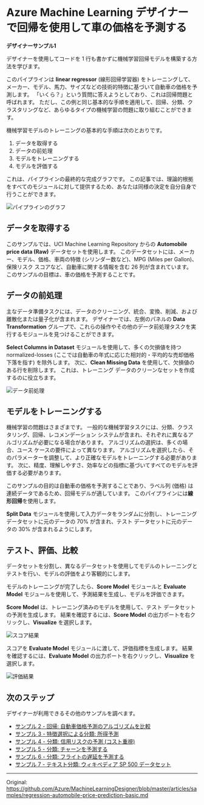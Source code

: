# Azure Machine Learning デザイナーで回帰を使用して車の価格を予測する
<!-- # Use regression to predict car prices with Azure Machine Learning designer -->

**デザイナーサンプル1**

デザイナーを使用してコードを 1 行も書かずに機械学習回帰モデルを構築する方法を学びます。
<!-- Learn how to build a machine learning regression model without writing a single line of code using the designer. -->

このパイプラインは **linear regressor** (線形回帰学習器) をトレーニングして、メーカー、モデル、馬力、サイズなどの技術的特徴に基づいて自動車の価格を予測します。 「いくら？」という質問に答えようとしており、これは回帰問題と呼ばれます。 ただし、この例と同じ基本的な手順を適用して、回帰、分類、クラスタリングなど、あらゆるタイプの機械学習の問題に取り組むことができます。
<!-- This pipeline trains a **linear regressor** to predict a car's price based on technical features such as make, model, horsepower, and size. Because you're trying to answer the question "How much?" this is called a regression problem. However, you can apply the same fundamental steps in this example to tackle any type of machine learning problem whether it be regression, classification, clustering, and so on. -->

機械学習モデルのトレーニングの基本的な手順は次のとおりです。
<!-- The fundamental steps of a training machine learning model are: -->

1. データを取得する<!-- 1. Get the data -->
1. データの前処理<!-- 1. Pre-process the data -->
1. モデルをトレーニングする<!-- 1. Train the model -->
1. モデルを評価する<!-- 1. Evaluate the model -->

これは、パイプラインの最終的な完成グラフです。 この記事では、理論的根拠をすべてのモジュールに対して提供するため、あなたは同様の決定を自分自身で行うことができます。
<!-- Here's the final, completed graph of the pipeline. This article provides the rationale for all the modules so you can make similar decisions on your own. -->

![パイプラインのグラフ](./media/regression-automobile-price-prediction-basic/overall-graph.png)


## データを取得する

このサンプルでは、UCI Machine Learning Repository からの **Automobile price data (Raw)** データセットを使用します。 このデータセットには、メーカー、モデル、価格、車両の特徴 (シリンダー数など)、MPG (Miles per Gallon)、保険リスク スコアなど、自動車に関する情報を含む 26 列が含まれています。 このサンプルの目標は、車の価格を予測することです。
<!-- This sample uses the **Automobile price data (Raw)** dataset, which is from the UCI Machine Learning Repository. The dataset contains 26 columns that contain information about automobiles, including make, model, price, vehicle features (like the number of cylinders), MPG, and an insurance risk score. The goal of this sample is to predict the price of the car. -->


## データの前処理

主なデータ準備タスクには、データのクリーニング、統合、変換、削減、および離散化または量子化が含まれます。 デザイナーでは、左側のパネルの **Data Transformation** グループで、これらの操作やその他のデータ前処理タスクを実行するモジュールを見つけることができます。
<!-- The main data preparation tasks include data cleaning, integration, transformation, reduction, and discretization or quantization. In the designer, you can find modules to perform these operations and other data pre-processing tasks in the **Data Transformation** group in the left panel. -->

**Select Columns in Dataset** モジュールを使用して、多くの欠損値を持つ normalized-losses (ここでは自動車の年式に応じた相対的・平均的な売却価格下落を指す) を除外します。 次に、**Clean Missing Data** を使用して、欠損値のある行を削除します。 これは、トレーニング データのクリーンなセットを作成するのに役立ちます。
<!-- Use the **Select Columns in Dataset** module to exclude normalized-losses that have many missing values. Then use **Clean Missing Data** to remove the rows that have missing values. This helps to create a clean set of training data. -->

![データ前処理](./media/regression-automobile-price-prediction-basic/data-processing.png)


## モデルをトレーニングする

機械学習の問題はさまざまです。 一般的な機械学習タスクには、分類、クラスタリング、回帰、レコメンデーション システムが含まれ、それぞれに異なるアルゴリズムが必要になる場合があります。 アルゴリズムの選択は、多くの場合、ユース ケースの要件によって異なります。 アルゴリズムを選択したら、そのパラメーターを調整して、より正確なモデルをトレーニングする必要があります。 次に、精度、理解しやすさ、効率などの指標に基づいてすべてのモデルを評価する必要があります。
<!-- Machine learning problems vary. Common machine learning tasks include classification, clustering, regression, and recommender systems, each of which might require a different algorithm. Your choice of algorithm often depends on the requirements of the use case. After you pick an algorithm, you need to tune its parameters to train a more accurate model. You then need to evaluate all models based on metrics like accuracy, intelligibility, and efficiency. -->

このサンプルの目的は自動車の価格を予測することであり、ラベル列 (価格) は連続データであるため、回帰モデルが適しています。 このパイプラインには**線形回帰**を使用します。
<!-- Since the goal of this sample is to predict automobile prices, and because the label column (price) is continuous data, a regression model can be a good choice. We use **Linear Regression** for this pipeline. -->

**Split Data** モジュールを使用して入力データをランダムに分割し、トレーニング データセットに元のデータの 70% が含まれ、テスト データセットに元のデータの 30% が含まれるようにします。
<!-- Use the **Split Data** module to randomly divide the input data so that the training dataset contains 70% of the original data and the testing dataset contains 30% of the original data. -->


## テスト、評価、比較

データセットを分割し、異なるデータセットを使用してモデルのトレーニングとテストを行い、モデルの評価をより客観的にします。
<!-- Split the dataset and use different datasets to train and test the model to make the evaluation of the model more objective. -->

モデルのトレーニングが完了したら、**Score Model** モジュールと **Evaluate Model** モジュールを使用して、予測結果を生成し、モデルを評価できます。
<!-- After the model is trained, you can use the **Score Model** and **Evaluate Model** modules to generate predicted results and evaluate the models. -->

**Score Model** は、トレーニング済みのモデルを使用して、テスト データセットの予測を生成します。 結果を確認するには、**Score Model** の出力ポートを右クリックし、**Visualize** を選択します。
<!-- After the model is trained, you can use the **Score Model** and **Evaluate Model** modules to generate predicted results and evaluate the models. -->

![スコア結果](./media/regression-automobile-price-prediction-basic/scored-label.png)

スコアを **Evaluate Model** モジュールに渡して、評価指標を生成します。 結果を確認するには、**Evaluate Model** の出力ポートを右クリックし、**Visualize** を選択します。
<!-- Pass the scores to the **Evaluate Model** module to generate evaluation metrics. To check the result, right-click the output port of the **Evaluate Model** and then select **Visualize**. -->

![評価結果](./media/regression-automobile-price-prediction-basic/evaluate-model-output.png)


## 次のステップ

デザイナーが利用できるその他のサンプルを調べます。
<!-- Explore the other samples available for the designer: -->

- [サンプル 2 - 回帰: 自動車価格予測のアルゴリズムを比較](regression-automobile-price-prediction-compare-algorithms.md)
- [サンプル 3 - 特徴選択による分類: 所得予測](binary-classification-feature-selection-income-prediction.md)
- [サンプル 4 - 分類: 信用リスクの予測 (コスト重視)](binary-classification-python-credit-prediction.md)
- [サンプル 5 - 分類: チャーンを予測する](binary-classification-customer-relationship-prediction.md)
- [サンプル 6 - 分類: フライトの遅延を予測する](r-script-flight-delay-prediction.md)
- [サンプル 7 - テキスト分類: ウィキペディア SP 500 データセット](text-classification-wiki.md)


---


Original: https://github.com/Azure/MachineLearningDesigner/blob/master/articles/samples/regression-automobile-price-prediction-basic.md


<!-- # Use regression to predict car prices with Azure Machine Learning designer

**Designer sample 1**

Learn how to build a machine learning regression model without writing a single line of code using the designer.

This pipeline trains a **linear regressor** to predict a car's price based on technical features such as make, model, horsepower, and size. Because you're trying to answer the question "How much?" this is called a regression problem. However, you can apply the same fundamental steps in this example to tackle any type of machine learning problem whether it be regression, classification, clustering, and so on.

The fundamental steps of a training machine learning model are:

1. Get the data
1. Pre-process the data
1. Train the model
1. Evaluate the model

Here's the final, completed graph of the pipeline. This article provides the rationale for all the modules so you can make similar decisions on your own.

![Graph of the pipeline](./media/regression-automobile-price-prediction-basic/overall-graph.png)


## Get the data

This sample uses the **Automobile price data (Raw)** dataset, which is from the UCI Machine Learning Repository. The dataset contains 26 columns that contain information about automobiles, including make, model, price, vehicle features (like the number of cylinders), MPG, and an insurance risk score. The goal of this sample is to predict the price of the car.

## Pre-process the data

The main data preparation tasks include data cleaning, integration, transformation, reduction, and discretization or quantization. In the designer, you can find modules to perform these operations and other data pre-processing tasks in the **Data Transformation** group in the left panel.

Use the **Select Columns in Dataset** module to exclude normalized-losses that have many missing values. Then use **Clean Missing Data** to remove the rows that have missing values. This helps to create a clean set of training data.

![Data pre-processing](./media/regression-automobile-price-prediction-basic/data-processing.png)

## Train the model

Machine learning problems vary. Common machine learning tasks include classification, clustering, regression, and recommender systems, each of which might require a different algorithm. Your choice of algorithm often depends on the requirements of the use case. After you pick an algorithm, you need to tune its parameters to train a more accurate model. You then need to evaluate all models based on metrics like accuracy, intelligibility, and efficiency.

Since the goal of this sample is to predict automobile prices, and because the label column (price) is continuous data, a regression model can be a good choice. We use **Linear Regression** for this pipeline.

Use the **Split Data** module to randomly divide the input data so that the training dataset contains 70% of the original data and the testing dataset contains 30% of the original data.

## Test, evaluate, and compare

Split the dataset and use different datasets to train and test the model to make the evaluation of the model more objective.

After the model is trained, you can use the **Score Model** and **Evaluate Model** modules to generate predicted results and evaluate the models.

**Score Model** generates predictions for the test dataset by using the trained model. To check the result, right-click the output port of **Score Model** and then select **Visualize**.

![Score result](./media/regression-automobile-price-prediction-basic/scored-label.png)

Pass the scores to the **Evaluate Model** module to generate evaluation metrics. To check the result, right-click the output port of the **Evaluate Model** and then select **Visualize**.

![Evaluate result](./media/regression-automobile-price-prediction-basic/evaluate-model-output.png)


## Next steps

Explore the other samples available for the designer:

- [Sample 2 - Regression: Compare algorithms for automobile price prediction](regression-automobile-price-prediction-compare-algorithms.md)
- [Sample 3 - Classification with feature selection: Income Prediction](binary-classification-feature-selection-income-prediction.md)
- [Sample 4 - Classification: Predict credit risk (cost sensitive)](binary-classification-python-credit-prediction.md)
- [Sample 5 - Classification: Predict churn](binary-classification-customer-relationship-prediction.md)
- [Sample 6 - Classification: Predict flight delays](r-script-flight-delay-prediction.md)
- [Sample 7 - Text Classification: Wikipedia SP 500 Dataset](text-classification-wiki.md) -->
